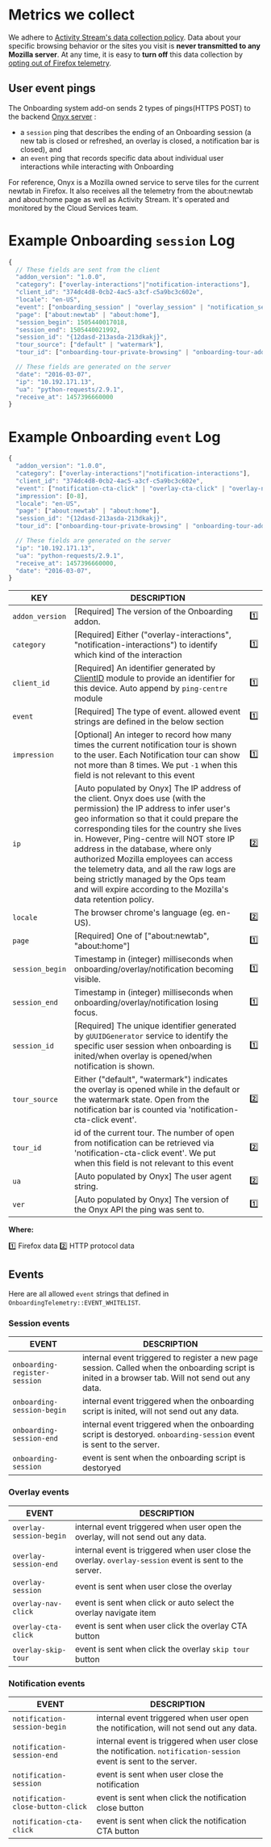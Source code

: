 # Metrics we collect

We adhere to [Activity Stream's data collection policy](https://github.com/mozilla/activity-stream/blob/master/docs/v2-system-addon/data_events.md). Data about your specific browsing behavior or the sites you visit is **never transmitted to any Mozilla server**.  At any time, it is easy to **turn off** this data collection by [opting out of Firefox telemetry](https://support.mozilla.org/kb/share-telemetry-data-mozilla-help-improve-firefox).

## User event pings

The Onboarding system add-on sends 2 types of pings(HTTPS POST) to the backend [Onyx server](https://github.com/mozilla/onyx) :
- a `session` ping that describes the ending of an Onboarding session (a new tab is closed or refreshed, an overlay is closed, a notification bar is closed), and
- an `event` ping that records specific data about individual user interactions while interacting with Onboarding

For reference, Onyx is a Mozilla owned service to serve tiles for the current newtab in Firefox. It also receives all the telemetry from the about:newtab and about:home page as well as Activity Stream. It's operated and monitored by the Cloud Services team.

# Example Onboarding `session` Log

```js
{
  // These fields are sent from the client
  "addon_version": "1.0.0",
  "category": ["overlay-interactions"|"notification-interactions"],
  "client_id": "374dc4d8-0cb2-4ac5-a3cf-c5a9bc3c602e",
  "locale": "en-US",
  "event": ["onboarding_session" | "overlay_session" | "notification_session"],
  "page": ["about:newtab" | "about:home"],
  "session_begin": 1505440017018,
  "session_end": 1505440021992,
  "session_id": "{12dasd-213asda-213dkakj}",
  "tour_source": ["default" | "watermark"],
  "tour_id": ["onboarding-tour-private-browsing" | "onboarding-tour-addons"|...], // tour ids defined in 'onboardingTourset'

  // These fields are generated on the server
  "date": "2016-03-07",
  "ip": "10.192.171.13",
  "ua": "python-requests/2.9.1",
  "receive_at": 1457396660000
}
```

# Example Onboarding `event` Log

```js
{
  "addon_version": "1.0.0",
  "category": ["overlay-interactions"|"notification-interactions"],
  "client_id": "374dc4d8-0cb2-4ac5-a3cf-c5a9bc3c602e",
  "event": ["notification-cta-click" | "overlay-cta-click" | "overlay-nav-click" | "overlay-skip-tour"],
  "impression": [0-8],
  "locale": "en-US",
  "page": ["about:newtab" | "about:home"],
  "session_id": "{12dasd-213asda-213dkakj}",
  "tour_id": ["onboarding-tour-private-browsing" | "onboarding-tour-addons"|...], // tour ids defined in 'onboardingTourset'

  // These fields are generated on the server
  "ip": "10.192.171.13",
  "ua": "python-requests/2.9.1",
  "receive_at": 1457396660000,
  "date": "2016-03-07",
}
```


| KEY | DESCRIPTION | &nbsp; |
|-----|-------------|:-----:|
| `addon_version` | [Required] The version of the Onboarding addon. | :one:
| `category` | [Required] Either ("overlay-interactions", "notification-interactions") to identify which kind of the interaction | :one:
| `client_id` | [Required] An identifier generated by [ClientID](https://github.com/mozilla/gecko-dev/blob/master/toolkit/modules/ClientID.jsm) module to provide an identifier for this device. Auto append by `ping-centre` module | :one:
| `event` | [Required] The type of event. allowed event strings are defined in the below section | :one:
| `impression` | [Optional] An integer to record how many times the current notification tour is shown to the user. Each Notification tour can show not more than 8 times. We put `-1` when this field is not relevant to this event | :one:
| `ip` | [Auto populated by Onyx] The IP address of the client. Onyx does use (with the permission) the IP address to infer user's geo information so that it could prepare the corresponding tiles for the country she lives in. However, Ping-centre will NOT store IP address in the database, where only authorized Mozilla employees can access the telemetry data, and all the raw logs are being strictly managed by the Ops team and will expire according to the Mozilla's data retention policy.| :two:
| `locale` | The browser chrome's language (eg. en-US). | :two:
| `page` | [Required] One of ["about:newtab", "about:home"]| :one:
| `session_begin` | Timestamp in (integer) milliseconds when onboarding/overlay/notification becoming visible. | :one:
| `session_end` | Timestamp in (integer) milliseconds when onboarding/overlay/notification losing focus. | :one:
| `session_id` | [Required] The unique identifier generated by `gUUIDGenerator` service to identify the specific user session when onboarding is inited/when overlay is opened/when notification is shown. | :one:
| `tour_source` | Either ("default", "watermark") indicates the overlay is opened while in the default or the watermark state. Open from the notification bar is counted via 'notification-cta-click event'. | :two:
| `tour_id` | id of the current tour. The number of open from notification can be retrieved via 'notification-cta-click event'. We put ` ` when this field is not relevant to this event | :two:
| `ua` | [Auto populated by Onyx] The user agent string. | :two:
| `ver` | [Auto populated by Onyx] The version of the Onyx API the ping was sent to. | :one:

**Where:**

:one: Firefox data
:two: HTTP protocol data

## Events

Here are all allowed `event` strings that defined in `OnboardingTelemetry::EVENT_WHITELIST`.
### Session events

| EVENT | DESCRIPTION |
|-----------|---------------------|
| `onboarding-register-session` | internal event triggered to register a new page session. Called when the onboarding script is inited in a browser tab. Will not send out any data. |
| `onboarding-session-begin` | internal event triggered when the onboarding script is inited, will not send out any data. |
| `onboarding-session-end` | internal event triggered when the onboarding script is destoryed. `onboarding-session` event is sent to the server. |
| `onboarding-session` | event is sent when the onboarding script is destoryed |

### Overlay events

| EVENT | DESCRIPTION |
|-----------|---------------------|
| `overlay-session-begin` | internal event triggered when user open the overlay, will not send out any data. |
| `overlay-session-end` | internal event is triggered when user close the overlay. `overlay-session` event is sent to the server. |
| `overlay-session` | event is sent when user close the overlay |
| `overlay-nav-click` | event is sent when click or auto select the overlay navigate item |
| `overlay-cta-click` | event is sent when user click the overlay CTA button |
| `overlay-skip-tour` | event is sent when click the overlay `skip tour` button |

### Notification events

| EVENT | DESCRIPTION |
|-----------|---------------------|
| `notification-session-begin` | internal event triggered when user open the notification, will not send out any data. |
| `notification-session-end` | internal event is triggered when user close the notification. `notification-session` event is sent to the server. |
| `notification-session` | event is sent when user close the notification |
| `notification-close-button-click` | event is sent when click the notification close button |
| `notification-cta-click` | event is sent when click the notification CTA button |

